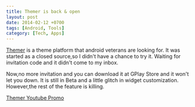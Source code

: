 ```yaml
---
title: Themer is back & open
layout: post
date: 2014-02-12 +0700
tags: [Android, Tools]
category: [Tech, Apps]
---
```


<a href="http://themerapp.com/" target="_blank">Themer</a> is a theme platform that android veterans are looking for. It was started as a closed source,so I didn't have a chance to try it. 
Waiting for invitation code and it didn't come to my inbox. 

Now,no more invitation and you can download it at GPlay Store and it won't let you down. It is still in Beta and a little glitch in widget customization. However,the rest of the feature is killing.

<a href="https://www.youtube.com/watch?v=jKfnzawQFYU" target="_blank"> Themer Youtube Promo</a> 


